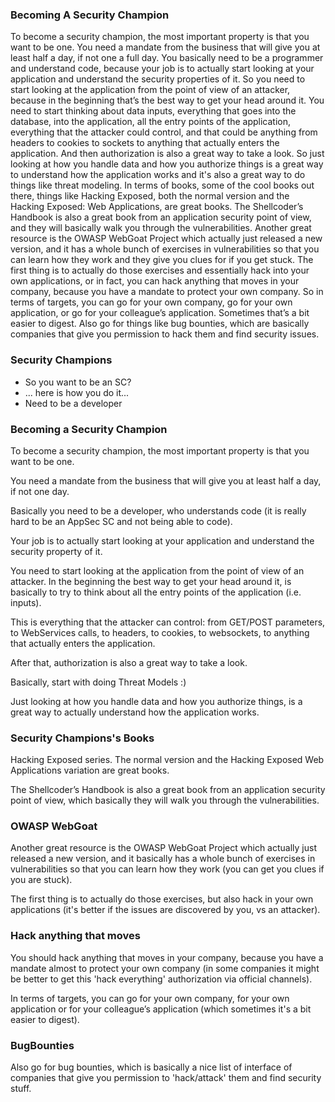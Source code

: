 ### Becoming A Security Champion

To become a security champion, the most important property is that you want to be one. You need a mandate from the business that will give you at least half a day, if not one a full day. You basically need to be a programmer and understand code, because your job is to actually start looking at your application and understand the security properties of it. So you need to start looking at the application from the point of view of an attacker, because in the beginning that’s the best way to get your head around it. You need to start thinking about data inputs, everything that goes into the database, into the application, all the entry points of the application, everything that the attacker could control, and that could be anything from headers to cookies to sockets to anything that actually enters the application. And then authorization is also a great way to take a look. So just looking at how you handle data and how you authorize things is a great way to understand how the application works and it's also a great way to do things like threat modeling. In terms of books, some of the cool books out there, things like Hacking Exposed, both the normal version and the Hacking Exposed: Web Applications, are great books. The Shellcoder’s Handbook is also a great book from an application security point of view, and they will basically walk you through the vulnerabilities. Another great resource is the OWASP WebGoat Project which actually just released a new version, and it has a whole bunch of exercises in vulnerabilities so that you can learn how they work and they give you clues for if you get stuck. The first thing is to actually do those exercises and essentially hack into your own applications, or in fact, you can hack anything that moves in your company, because you have a mandate to protect your own company. So in terms of targets, you can go for your own company, go for your own application, or go for your colleague’s application. Sometimes that’s a bit easier to digest. Also go for things like bug bounties, which are basically companies that give you permission to hack them and find security issues.

### Security Champions

  - So you want to be an SC?
  - ... here is how you do it...
  - Need to be a developer

### Becoming a Security Champion

To become a security champion, the most important property is that you want to be one.

You need a mandate from the business that will give you at least half a day, if not one day.

Basically you need to be a developer, who understands code (it is really hard to be an AppSec SC and not being able to code).

Your job is to actually start looking at your application and understand the security property of it.

You need to start looking at the application from the point of view of an attacker. In the beginning the best way to get your head around it, is basically to try to think about all the entry points of the application (i.e. inputs).

This is everything that the attacker can control: from GET/POST parameters, to WebServices calls, to headers, to cookies, to websockets, to anything that actually enters the application.

After that, authorization is also a great way to take a look.

Basically, start with doing Threat Models :)

Just looking at how you handle data and how you authorize things, is a great way to actually understand how the application works.


### Security Champions's Books

Hacking Exposed series. The normal version and the Hacking Exposed Web Applications variation are great books.

The Shellcoder’s Handbook is also a great book from an application security point of view, which basically they will walk you through the vulnerabilities.


### OWASP WebGoat

Another great resource is the OWASP WebGoat Project which actually just released a new version, and it basically has a whole bunch of exercises in vulnerabilities so that you can learn how they work (you can get you clues if you are stuck).

The first thing is to actually do those exercises, but also hack in your own applications (it's better if the issues are discovered by you, vs an attacker).

### Hack anything that moves

You should hack anything that moves in your company, because you have a mandate almost to protect your own company (in some companies it might be better to get this 'hack everything' authorization via official channels).

In terms of targets, you can go for your own company, for your own application or  for your colleague’s application (which sometimes it's a bit easier to digest).

### BugBounties

Also go for bug bounties, which is basically a nice list of interface of companies that give you permission to 'hack/attack' them and find security stuff.
